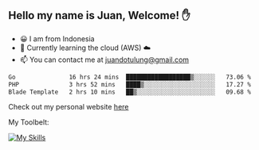 ## Hello my name is Juan, Welcome! ✋

- 😀 I am from Indonesia
- 📖 Currently learning the cloud (AWS) ☁️
- 📫 You can contact me at juandotulung@gmail.com

<!--START_SECTION:waka-->

```txt
Go               16 hrs 24 mins  ██████████████████▒░░░░░░   73.06 %
PHP              3 hrs 52 mins   ████▒░░░░░░░░░░░░░░░░░░░░   17.27 %
Blade Template   2 hrs 10 mins   ██▒░░░░░░░░░░░░░░░░░░░░░░   09.68 %
```

<!--END_SECTION:waka-->

Check out my personal website [here](https://juanchristian.com)

My Toolbelt:

[![My Skills](https://skillicons.dev/icons?i=go,js,ts,nodejs,express,react,nextjs,vue,tailwind,vite,html,css,python,php,aws,bash,linux,postgres,mysql,redis,kafka,docker,vercel,netlify,vscode,figma)](https://skillicons.dev)

